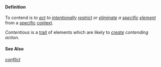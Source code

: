 #### Definition

To contend is *to [act](https://github.com/gcassel/Modular-Organization-Terminology/blob/master/terms/act.md) to [intentionally](https://github.com/gcassel/Modular-Organization-Terminology/blob/master/terms/intend.md) [restrict](https://github.com/gcassel/Modular-Organization-Terminology/blob/master/terms/restrict.md) or [eliminate](https://github.com/gcassel/Modular-Organization-Terminology/blob/master/terms/eliminate.md) a [specific](https://github.com/gcassel/Modular-Organization-Terminology/blob/master/terms/specific.md) [element](https://github.com/gcassel/Modular-Organization-Terminology/blob/master/terms/element.md)* from a [specific](https://github.com/gcassel/Modular-Organization-Terminology/blob/master/terms/specific.md) [context](https://github.com/gcassel/Modular-Organization-Terminology/blob/master/terms/context.md).  

*Contentious* is a [trait](https://github.com/gcassel/Modular-Organization-Terminology/blob/master/terms/trait.md) of elements which are likely to *[create](https://github.com/gcassel/Modular-Organization-Terminology/blob/master/terms/create.md) contending action*.

#### See Also

*[conflict](https://github.com/gcassel/Modular-Organization-Terminology/blob/master/terms/conflict.md)*
